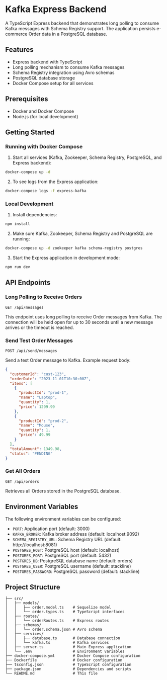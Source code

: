 # Kafka Express Backend

A TypeScript Express backend that demonstrates long polling to consume Kafka messages with Schema Registry support. The application persists e-commerce Order data in a PostgreSQL database.

## Features

- Express backend with TypeScript
- Long polling mechanism to consume Kafka messages
- Schema Registry integration using Avro schemas
- PostgreSQL database storage
- Docker Compose setup for all services

## Prerequisites

- Docker and Docker Compose
- Node.js (for local development)

## Getting Started

### Running with Docker Compose

1. Start all services (Kafka, Zookeeper, Schema Registry, PostgreSQL, and Express backend):

```bash
docker-compose up -d
```

2. To see logs from the Express application:

```bash
docker-compose logs -f express-kafka
```

### Local Development

1. Install dependencies:

```bash
npm install
```

2. Make sure Kafka, Zookeeper, Schema Registry and PostgreSQL are running:

```bash
docker-compose up -d zookeeper kafka schema-registry postgres
```

3. Start the Express application in development mode:

```bash
npm run dev
```

## API Endpoints

### Long Polling to Receive Orders

```
GET /api/messages
```

This endpoint uses long polling to receive Order messages from Kafka. The connection will be held open for up to 30 seconds until a new message arrives or the timeout is reached.

### Send Test Order Messages

```
POST /api/send/messages
```

Send a test Order message to Kafka. Example request body:

```json
{
  "customerId": "cust-123",
  "orderDate": "2023-11-01T10:30:00Z",
  "items": [
    {
      "productId": "prod-1",
      "name": "Laptop",
      "quantity": 1,
      "price": 1299.99
    },
    {
      "productId": "prod-2",
      "name": "Mouse",
      "quantity": 1,
      "price": 49.99
    }
  ],
  "totalAmount": 1349.98,
  "status": "PENDING"
}
```

### Get All Orders

```
GET /api/orders
```

Retrieves all Orders stored in the PostgreSQL database.

## Environment Variables

The following environment variables can be configured:

- `PORT`: Application port (default: 3000)
- `KAFKA_BROKER`: Kafka broker address (default: localhost:9092)
- `SCHEMA_REGISTRY_URL`: Schema Registry URL (default: http://localhost:8081)
- `POSTGRES_HOST`: PostgreSQL host (default: localhost)
- `POSTGRES_PORT`: PostgreSQL port (default: 5432)
- `POSTGRES_DB`: PostgreSQL database name (default: orders)
- `POSTGRES_USER`: PostgreSQL username (default: stackline)
- `POSTGRES_PASSWORD`: PostgreSQL password (default: stackline)

## Project Structure

```
├── src/
│   ├── models/
│   │   ├── order.model.ts    # Sequelize model
│   │   └── order.types.ts    # TypeScript interfaces
│   ├── routes/
│   │   └── orderRoutes.ts    # Express routes
│   ├── schemas/
│   │   └── order.schema.json # Avro schema
│   ├── services/
│   │   ├── database.ts       # Database connection
│   │   └── kafka.ts          # Kafka services
│   ├── server.ts             # Main Express application
│   └── .env                  # Environment variables
├── docker-compose.yml        # Docker Compose configuration
├── Dockerfile                # Docker configuration
├── tsconfig.json             # TypeScript configuration
├── package.json              # Dependencies and scripts
└── README.md                 # This file
```
